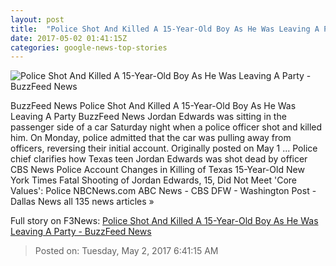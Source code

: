 ```yaml
---
layout: post
title:  "Police Shot And Killed A 15-Year-Old Boy As He Was Leaving A Party - BuzzFeed News"
date: 2017-05-02 01:41:15Z
categories: google-news-top-stories
---
```


![Police Shot And Killed A 15-Year-Old Boy As He Was Leaving A Party - BuzzFeed News](https://img.buzzfeed.com/buzzfeed-static/static/2017-05/1/21/campaign_images/buzzfeed-prod-fastlane-02/police-shot-and-killed-a-15-year-old-boy-trying-t-2-14015-1493689419-0_dblbig.jpg)

BuzzFeed News Police Shot And Killed A 15-Year-Old Boy As He Was Leaving A Party BuzzFeed News Jordan Edwards was sitting in the passenger side of a car Saturday night when a police officer shot and killed him. On Monday, police admitted that the car was pulling away from officers, reversing their initial account. Originally posted on May 1 ... Police chief clarifies how Texas teen Jordan Edwards was shot dead by officer CBS News Police Account Changes in Killing of Texas 15-Year-Old New York Times Fatal Shooting of Jordan Edwards, 15, Did Not Meet 'Core Values': Police NBCNews.com ABC News - CBS DFW - Washington Post - Dallas News all 135 news articles »


Full story on F3News: [Police Shot And Killed A 15-Year-Old Boy As He Was Leaving A Party - BuzzFeed News](http://www.f3nws.com/n/VDVmJJ)

> Posted on: Tuesday, May 2, 2017 6:41:15 AM
